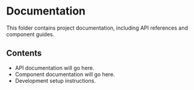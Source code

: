 # Documentation

This folder contains project documentation, including API references and component guides.

## Contents

- API documentation will go here.
- Component documentation will go here.
- Development setup instructions.
